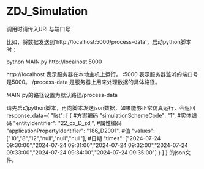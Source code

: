 # ZDJ_Simulation

调用时请传入URL与端口号

比如，将数据发送到'http://localhost:5000/process-data'，启动python脚本时：

python MAIN.py http://localhost 5000

http://localhost 表示服务器在本地主机上运行。
:5000 表示服务器监听的端口号是5000。
/process-data 是服务器上用来处理数据的具体路径。

MAIN.py的路径设置为默认路径/process-data

请先启动python脚本，再向脚本发送json数据，如果能够正常仿真运行，会返回
    response_data={
      "list": [
        {
          #方案编码
          "simulationSchemeCode": "1",
          #实体编码
          "entityIdentifier": "22_cx_D_zdj",
          #属性编码
          "applicationPropertyIdentifier": "186_D2001",
          #值
          "values": ["10","8","12","null","null","null"],
          #日期
          "times": ["2024-07-24 09:30:00","2024-07-24 09:31:00","2024-07-24 09:32:00","2024-07-24 09:33:00","2024-07-24 09:34:00","2024-07-24 09:35:00"]
        }
      ]
    }
  的json文件。



